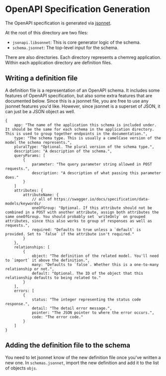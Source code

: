 # OpenAPI Specification Generation

The OpenAPI specification is generated via [jsonnet](https://jsonnet.org/).

At the root of this directory are two files:
- `jsonapi.libsonnet`: This is core generator logic of the schema.
- `schema.jsonnet`: The top-level input for the schema.

There are also directories. Each directory represents a chemreg application. Within each application directory are definition files.

## Writing a definition file

A definition file is a representation of an OpenAPI schema. It includes some features of OpenAPI specification, but also some extra features that are documented below. Since this is a jsonnet file, you are free to use any jsonnet features you'd like. However, since jsonnet is a superset of JSON, it can just be a JSON object as well.

```jsonnet
{
    app: "The name of the application this schema is included under. It should be the same for each schema in the application directory. This is used to group together endpoints in the documentation.",
    type: "The schema type. This is usually a camelCase version of the model the schema represents.",
    pluralType: "Optional. The plural version of the schema type.",
    description: "A description of the schema.",
    queryParams: [
        {
            parameter: "The query parameter string allowed in POST requests.",
            description: "A description of what passing this parameter does."
        }
    ]
    attributes: {
        attributeName: {
            // all of https://swagger.io/docs/specification/data-models/keywords/
            oneOfGroup: "Optional. If this attribute should not be combined in a POST with another attribute, assign both attributes the same oneOfGroup. You should probably set `writeOnly` on grouped attributes, since this also works to group of responses as well as requests.",
            required: "Defaults to true unless a `default` is provided. Set to `false` if the attribute isn't required."
        }
    },
    relationships: [
        {
            object: "The definition of the related model. You'll need to `import` it above the definition.",
            many: "Defaults to `false`. Whether this is a one-to-many relationship or not.",
            default: "Optional. The ID of the object that this relationship defaults to being related to."
        }
    ],
    errors: [
        {
            status: "The integer representing the status code response.",
            detail: "The detail error message.",
            pointer: "The JSON pointer to where the error occurs.",
            code: "The error code."
        }
    ]
}
```

## Adding the definition file to the schema

You need to let jsonnet know of the new definition file once you've written a new one. In `schemas.jsonnet`, import the new definition and add it to the list of objects `objs`.
